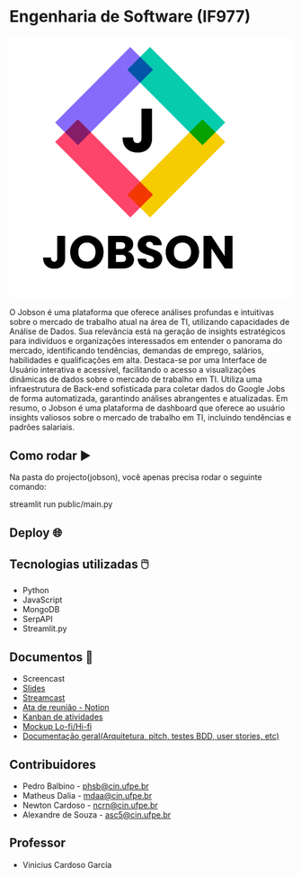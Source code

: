 # Engenharia de Software (IF977)

<div style="text-align:center;">
  <img src="./public/assets/images/JobsonReadme.png" alt="Jobson Logo" width="600px">
</div>

O Jobson é uma plataforma que oferece análises profundas e intuitivas sobre o mercado de trabalho atual na área de TI, utilizando capacidades de Análise de Dados. Sua relevância está na geração de insights estratégicos para indivíduos e organizações interessados em entender o panorama do mercado, identificando tendências, demandas de emprego, salários, habilidades e qualificações em alta. Destaca-se por uma Interface de Usuário interativa e acessível, facilitando o acesso a visualizações dinâmicas de dados sobre o mercado de trabalho em TI. Utiliza uma infraestrutura de Back-end sofisticada para coletar dados do Google Jobs de forma automatizada, garantindo análises abrangentes e atualizadas. Em resumo, o Jobson é uma plataforma de dashboard que oferece ao usuário insights valiosos sobre o mercado de trabalho em TI, incluindo tendências e padrões salariais.

## Como rodar ▶️

Na pasta do projecto(jobson), você apenas precisa rodar o seguinte comando:

streamlit run public/main.py

## Deploy 🌐

## Tecnologias utilizadas 🖱️

- Python
- JavaScript
- MongoDB
- SerpAPI
- Streamlit.py

## Documentos 📂

- Screencast
- [Slides](./documents/Jobson%20-%20Apresenta%C3%A7%C3%A3o%20Final.pdf)
- [Streamcast](https://youtu.be/0XH34_hMM54)
- [Ata de reunião - Notion](https://www.notion.so/Ata-de-Reuni-es-700e75ce3b2c4d36ac9c41f08066ff41)
- [Kanban de atividades](https://www.notion.so/Kanban-de-Atividades-32471482a8cd4ec5901a6908acdfe7d2)
- [Mockup Lo-fi/Hi-fi](https://www.figma.com/file/HB0jNKlTy2wOI7S3GFn9yn/Untitled?type=design&mode=design&t=qA5D5OFgqY0cPSII-0)
- [Documentação geral(Arquitetura, pitch, testes BDD, user stories, etc)](https://www.notion.so/Informa-es-Do-Projeto-33cfcd05bbb9438cb7bdaf999bb07874)

## Contribuidores

- Pedro Balbino - phsb@cin.ufpe.br
- Matheus Dalia - mdaa@cin.ufpe.br
- Newton Cardoso - ncrn@cin.ufpe.br
- Alexandre de Souza - asc5@cin.ufpe.br

## Professor

- Vinicius Cardoso Garcia
